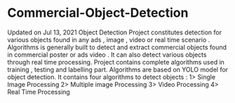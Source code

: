 # Commercial-Object-Detection
  Updated on Jul 13, 2021 Object Detection Project constitutes detection for various objects found in any ads , image , video or real time scenario . Algorithms is generally built to detect and extract commercial objects found in commercial poster or ads video . It can also detect various objects through real time processing.  Project contains complete algorithms used in training , testing and labelling part. Algorithms are based on YOLO model for object detection.  It contains four algorithms to detect objects :  1> Single Image Processing 2> Multiple image Processing 3> Video Processing 4> Real Time Processing

